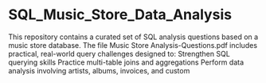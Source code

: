 # SQL_Music_Store_Data_Analysis
This repository contains a curated set of SQL analysis questions based on a music store database. The file Music Store Analysis-Questions.pdf includes practical, real-world query challenges designed to:  Strengthen SQL querying skills  Practice multi-table joins and aggregations  Perform data analysis involving artists, albums, invoices, and custom
